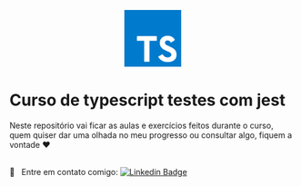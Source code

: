 <p align="center" style="margin-bottom;90px">
  <img width="100"  src="./.github/typescript.svg"  alt="Logo typescript"/>
</p>

# Curso de typescript testes com jest

Neste repositório vai ficar as aulas e exercícios feitos durante o curso, quem quiser dar uma olhada no meu progresso ou consultar algo, fiquem a vontade ❤️

<br/> :email: &nbsp; Entre em contato comigo: [![Linkedin Badge](https://img.shields.io/badge/-TarcísioDelmondes-blue?style=flat-square&logo=Linkedin&logoColor=white&link=https://www.linkedin.com/in/tarcisio-delmondes-892567207)](https://www.linkedin.com/in/tarcisiodelmondes)
